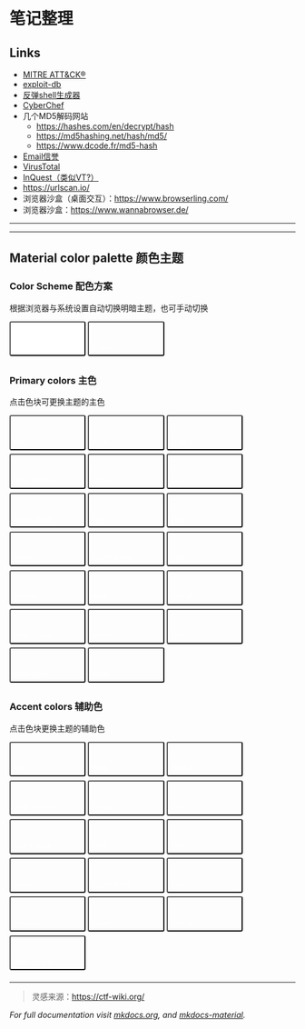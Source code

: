 # 笔记整理

## Links
- [MITRE ATT&CK®](https://attack.mitre.org/)
- [exploit-db](https://www.exploit-db.com/)
- [反弹shell生成器](https://www.revshells.com/)
- [CyberChef](https://gchq.github.io/CyberChef/)
- 几个MD5解码网站
    - <https://hashes.com/en/decrypt/hash>
    - <https://md5hashing.net/hash/md5/>
    - <https://www.dcode.fr/md5-hash>
- [Email信誉](https://emailrep.io/)
- [VirusTotal](https://www.virustotal.com/gui/home/search)
- [InQuest（类似VT?）](https://labs.inquest.net/)
- <https://urlscan.io/>
- 浏览器沙盒（桌面交互）：<https://www.browserling.com/>
- 浏览器沙盒：<https://www.wannabrowser.de/>


---

---
## Material color palette 颜色主题

### Color Scheme 配色方案

根据浏览器与系统设置自动切换明暗主题，也可手动切换
<div class="tx-switch">
  <button data-md-color-scheme="default"><code>Default</code></button>
  <button data-md-color-scheme="slate"><code>Slate</code></button>
</div>
<script>
  var buttons = document.querySelectorAll("button[data-md-color-scheme]")
  Array.prototype.forEach.call(buttons, function(button) {
    button.addEventListener("click", function() {
      document.body.dataset.mdColorScheme = this.dataset.mdColorScheme;
      localStorage.setItem("data-md-color-scheme",this.dataset.mdColorScheme);
    })
  })
</script>

### Primary colors 主色

点击色块可更换主题的主色
<div class="tx-switch">
  <button data-md-color-primary="red"><code>Red</code></button>
  <button data-md-color-primary="pink"><code>Pink</code></button>
  <button data-md-color-primary="purple"><code>Purple</code></button>
  <button data-md-color-primary="deep-purple"><code>Deep Purple</code></button>
  <button data-md-color-primary="indigo"><code>Indigo</code></button>
  <button data-md-color-primary="blue"><code>Blue</code></button>
  <button data-md-color-primary="light-blue"><code>Light Blue</code></button>
  <button data-md-color-primary="cyan"><code>Cyan</code></button>
  <button data-md-color-primary="teal"><code>Teal</code></button>
  <button data-md-color-primary="green"><code>Green</code></button>
  <button data-md-color-primary="light-green"><code>Light Green</code></button>
  <button data-md-color-primary="lime"><code>Lime</code></button>
  <button data-md-color-primary="yellow"><code>Yellow</code></button>
  <button data-md-color-primary="amber"><code>Amber</code></button>
  <button data-md-color-primary="orange"><code>Orange</code></button>
  <button data-md-color-primary="deep-orange"><code>Deep Orange</code></button>
  <button data-md-color-primary="brown"><code>Brown</code></button>
  <button data-md-color-primary="grey"><code>Grey</code></button>
  <button data-md-color-primary="blue-grey"><code>Blue Grey</code></button>
  <button data-md-color-primary="white"><code>White</code></button>
</div>
<script>
  var buttons = document.querySelectorAll("button[data-md-color-primary]");
  Array.prototype.forEach.call(buttons, function(button) {
    button.addEventListener("click", function() {
      document.body.dataset.mdColorPrimary = this.dataset.mdColorPrimary;
      localStorage.setItem("data-md-color-primary",this.dataset.mdColorPrimary);
    })
  })
</script>

### Accent colors 辅助色

点击色块更换主题的辅助色
<div class="tx-switch">
  <button data-md-color-accent="red"><code>Red</code></button>
  <button data-md-color-accent="pink"><code>Pink</code></button>
  <button data-md-color-accent="purple"><code>Purple</code></button>
  <button data-md-color-accent="deep-purple"><code>Deep Purple</code></button>
  <button data-md-color-accent="indigo"><code>Indigo</code></button>
  <button data-md-color-accent="blue"><code>Blue</code></button>
  <button data-md-color-accent="light-blue"><code>Light Blue</code></button>
  <button data-md-color-accent="cyan"><code>Cyan</code></button>
  <button data-md-color-accent="teal"><code>Teal</code></button>
  <button data-md-color-accent="green"><code>Green</code></button>
  <button data-md-color-accent="light-green"><code>Light Green</code></button>
  <button data-md-color-accent="lime"><code>Lime</code></button>
  <button data-md-color-accent="yellow"><code>Yellow</code></button>
  <button data-md-color-accent="amber"><code>Amber</code></button>
  <button data-md-color-accent="orange"><code>Orange</code></button>
  <button data-md-color-accent="deep-orange"><code>Deep Orange</code></button>
</div>
<script>
  var buttons = document.querySelectorAll("button[data-md-color-accent]");
  Array.prototype.forEach.call(buttons, function(button) {
    button.addEventListener("click", function() {
      document.body.dataset.mdColorAccent = this.dataset.mdColorAccent;
      localStorage.setItem("data-md-color-accent",this.dataset.mdColorAccent);
    })
  })
</script>

<style>
button[data-md-color-accent]> code {
  background-color: var(--md-code-bg-color);
  color: var(--md-accent-fg-color);
}
button[data-md-color-primary] > code {
  background-color: var(--md-code-bg-color);
  color: var(--md-primary-fg-color);
}
button[data-md-color-primary='white'] > code {
  background-color: var(--md-primary-bg-color);
  color: var(--md-primary-fg-color);
}
button[data-md-color-accent],button[data-md-color-primary],button[data-md-color-scheme]{
  width: 8.4rem;
  margin-bottom: .4rem;
  padding: 2.4rem .4rem .4rem;
  transition: background-color .25s,opacity .25s;
  border-radius: .2rem;
  color: #fff;
  font-size: .8rem;
  text-align: left;
  cursor: pointer;
}
button[data-md-color-accent]{
  background-color: var(--md-accent-fg-color);
}
button[data-md-color-primary]{
  background-color: var(--md-primary-fg-color);
}
button[data-md-color-scheme='default']{
  background-color: hsla(0, 0%, 100%, 1);
}
button[data-md-color-scheme='slate']{
  background-color: var(--md-default-bg-color);
}
button[data-md-color-accent]:hover, button[data-md-color-primary]:hover {
  opacity: .75;
}
</style>

---
> 灵感来源：https://ctf-wiki.org/

*For full documentation visit [mkdocs.org](https://www.mkdocs.org),* *and [mkdocs-material](https://squidfunk.github.io/mkdocs-material/publishing-your-site/).*
